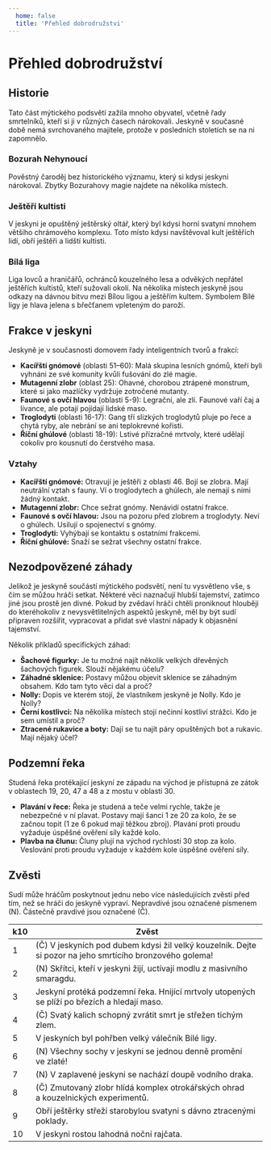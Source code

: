 ```yaml
---
  home: false
  title: 'Přehled dobrodružstvi'
---
```

# Přehled dobrodružství
## Historie
Tato část mýtického podsvětí zažila mnoho obyvatel, včetně řady smrtelníků, kteří si ji v různých časech nárokovali. Jeskyně v současné době nemá svrchovaného majitele, protože v posledních stoletích se na ni zapomnělo.
### Bozurah Nehynoucí
Pověstný čaroděj bez historického významu, který si kdysi jeskyni nárokoval. Zbytky Bozurahovy magie najdete na několika místech.
### Ještěří kultisti
V jeskyni je opuštěný ještěrský oltář, který byl kdysi horní svatyní mnohem většího chrámového komplexu. Toto místo kdysi navštěvoval kult ještěřích lidí, obří ještěři a lidští kultisti.
### Bílá liga
Liga lovců a hraničářů, ochránců kouzelného lesa a odvěkých nepřátel ještěřích kultistů, kteří sužovali okolí. Na několika místech jeskyně jsou odkazy na dávnou bitvu mezi Bílou ligou a ještěřím kultem.
Symbolem Bílé ligy je hlava jelena s břečťanem vpleteným do paroží.
## Frakce v jeskyni
Jeskyně je v současnosti domovem řady inteligentních tvorů a frakcí:
- **Kacířští gnómové** (oblasti 51–60): Malá skupina lesních gnómů, kteří byli vyhnáni ze své komunity kvůli fušování do zlé magie.
- **Mutagenní zlobr** (oblast 25): Ohavné, chorobou ztrápené monstrum, které si jako mazlíčky vydržuje zotročené mutanty.
- **Faunové s ovčí hlavou** (oblasti 5-9): Legrační, ale zlí. Faunové vaří čaj a lívance, ale potají pojídají lidské maso.
- **Troglodyti** (oblasti 16-17): Gang tří slizkých troglodytů pluje po řece a chytá ryby, ale nebrání se ani teplokrevné kořisti.
- **Říční ghúlové** (oblasti 18-19): Lstivé přízračné mrtvoly, které udělají cokoliv pro kousnutí do čerstvého masa.
### Vztahy
- **Kacířští gnómové:** Otravují je ještěři z oblasti 46. Bojí se zlobra. Mají neutrální vztah s fauny. Ví o troglodytech a ghúlech, ale nemají s nimi žádný kontakt.
- **Mutagenní zlobr:** Chce sežrat gnómy. Nenávidí ostatní frakce.
- **Faunové s ovčí hlavou:** Jsou na pozoru před zlobrem a troglodyty. Neví o ghúlech. Usilují o spojenectví s gnómy.
- **Troglodyti:** Vyhýbají se kontaktu s ostatními frakcemi.
- **Říční ghúlové:** Snaží se sežrat všechny ostatní frakce.
## Nezodpovězené záhady
Jelikož je jeskyně součástí mýtického podsvětí, není tu vysvětleno vše, s čím se můžou hráči setkat. Některé věci naznačují hlubší tajemství, zatímco jiné jsou prostě jen divné. Pokud by zvědaví hráči chtěli proniknout hlouběji do kteréhokoliv z nevysvětlitelných aspektů jeskyně, měl by být sudí připraven rozšířit, vypracovat a přidat své vlastní nápady k objasnění tajemství.

Několik příkladů specifických záhad:
- **Šachové figurky:** Je tu možné najít několik velkých dřevěných šachových figurek. Slouží nějakému účelu?
- **Záhadné sklenice:** Postavy můžou objevit sklenice se záhadným obsahem. Kdo tam tyto věci dal a proč?
- **Nolly:** Dopis ve kterém stojí, že vlastníkem jeskyně je Nolly. Kdo je Nolly?
- **Černí kostlivci:** Na několika místech stojí nečinní kostliví strážci. Kdo je sem umístil a proč?
- **Ztracené rukavice a boty:** Dají se tu najít páry opuštěných bot a rukavic. Mají nějaký účel?
## Podzemní řeka
Studená řeka protékající jeskyní ze západu na východ je přístupná ze zátok v oblastech 19, 20, 47 a 48 a z mostu v oblasti 30.
- **Plavání v řece:** Řeka je studená a teče velmi rychle, takže je nebezpečné v ní plavat. Postavy mají šanci 1 ze 20 za kolo, že se začnou topit (1 ze 6 pokud mají těžkou zbroj). Plavání proti proudu vyžaduje úspěšné ověření síly každé kolo.
- **Plavba na člunu:** Čluny plují na východ rychlostí 30 stop za kolo. Veslování proti proudu vyžaduje v každém kole úspěšné ověření síly.
## Zvěsti
Sudí může hráčům poskytnout jednu nebo více následujících zvěstí před tím, než se hráči do jeskyně vypraví.
Nepravdivé jsou označené písmenem (N). Částečně pravdivé jsou označené (Č).

k10 | Zvěst
----|---------------------------------------------------------------------------------------------------------
1   | (Č) V jeskyních pod dubem kdysi žil velký kouzelník. Dejte si pozor na jeho smrtícího bronzového golema!
2   | (N) Skřítci, kteří v jeskyni žijí, uctívají modlu z masivního smaragdu.
3   | Jeskyní protéká podzemní řeka. Hnijící mrtvoly utopených se plíží po březích a hledají maso.
4   | (Č) Svatý kalich schopný zvrátit smrt je střežen tichým zlem.
5   | V jeskyních byl pohřben velký válečník Bílé ligy.
6   | (N) Všechny sochy v jeskyni se jednou denně promění ve zlaté!
7   | (N) V zaplavené jeskyni se nachází doupě vodního draka.
8   | (Č) Zmutovaný zlobr hlídá komplex otrokářských ohrad a kouzelnických experimentů.
9   | Obří ještěrky střeží starobylou svatyni s dávno ztracenými poklady.
10  | V jeskyni rostou lahodná noční rajčata.
